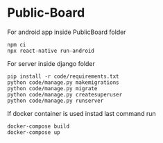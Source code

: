 # Public-Board
For android app inside PublicBoard folder
```
npm ci
npx react-native run-android
```


For server inside django folder
```
pip install -r code/requirements.txt
python code/manage.py makemigrations
python code/manage.py migrate
python code/manage.py createsuperuser
python code/manage.py runserver
```

If docker container is used instad last command run
```
docker-compose build
docker-compose up
```